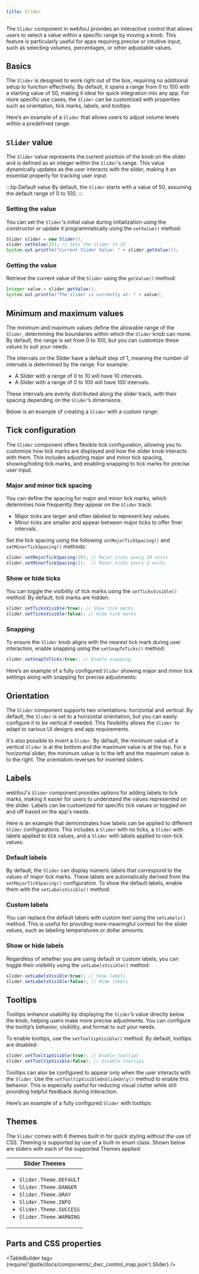 ```yaml
---
title: Slider
---
```


<DocChip chip="shadow" />

<DocChip chip="name" label="dwc-slider" />

<JavadocLink type="foundation" location="com/webforj/component/slider/Slider" top='true'/>

The `Slider` component in webforJ provides an interactive control that allows users to select a value within a specific range by moving a knob. This feature is particularly useful for apps requiring precise or intuitive input, such as selecting volumes, percentages, or other adjustable values.

## Basics

The `Slider` is designed to work right out of the box, requiring no additional setup to function effectively. By default, it spans a range from 0 to 100 with a starting value of 50, making it ideal for quick integration into any app. For more specific use cases, the `Slider` can be customized with properties such as orientation, tick marks, labels, and tooltips.

Here’s an example of a `Slider` that allows users to adjust volume levels within a predefined range:

<ComponentDemo 
path='https://demo.webforj.com/webapp/controlsamples/slider?' 
javaE='https://raw.githubusercontent.com/webforj/webforj-docs-samples/refs/heads/main/src/main/java/com/webforj/samples/views/slider/SliderView.java'
height = '100px'
/>

## `Slider` value

The `Slider` value represents the current position of the knob on the slider and is defined as an integer within the `Slider`'s range. This value dynamically updates as the user interacts with the slider, making it an essential property for tracking user input.

:::tip Default value
By default, the `Slider` starts with a value of 50, assuming the default range of 0 to 100.
:::

### Setting the value

You can set the `Slider`'s initial value during initialization using the constructor or update it programmatically using the `setValue()` method:

```java
Slider slider = new Slider();  
slider.setValue(25); // Sets the slider to 25  
System.out.println("Current Slider Value: " + slider.getValue());
```

### Getting the value

Retrieve the current value of the `Slider` using the `getValue()` method:

```java
Integer value = slider.getValue();
System.out.println("The slider is currently at: " + value);
```

## Minimum and maximum values

The minimum and maximum values define the allowable range of the `Slider`, determining the boundaries within which the `Slider` knob can move. By default, the range is set from 0 to 100, but you can customize these values to suit your needs.

The intervals on the Slider have a default step of 1, meaning the number of intervals is determined by the range. For example:
- A Slider with a range of 0 to 10 will have 10 intervals.
- A Slider with a range of 0 to 100 will have 100 intervals.

These intervals are evenly distributed along the slider track, with their spacing depending on the `Slider`’s dimensions.

Below is an example of creating a `Slider` with a custom range:

<ComponentDemo 
path='https://demo.webforj.com/webapp/controlsamples/donationslider?' 
javaE='https://raw.githubusercontent.com/webforj/webforj-docs-samples/refs/heads/main/src/main/java/com/webforj/samples/views/slider/DonationSliderView.java'
height = '200px'
/>

## Tick configuration

The `Slider` component offers flexible tick configuration, allowing you to customize how tick marks are displayed and how the slider knob interacts with them. This includes adjusting major and minor tick spacing, showing/hiding tick marks, and enabling snapping to tick marks for precise user input.

### Major and minor tick spacing

You can define the spacing for major and minor tick marks, which determines how frequently they appear on the `Slider` track:

- Major ticks are larger and often labeled to represent key values.
- Minor ticks are smaller and appear between major ticks to offer finer intervals.

Set the tick spacing using the following `setMajorTickSpacing()` and `setMinorTickSpacing()` methods:
```java
slider.setMajorTickSpacing(10); // Major ticks every 10 units
slider.setMinorTickSpacing(2);  // Minor ticks every 2 units
```
### Show or hide ticks

You can toggle the visibility of tick marks using the `setTicksVisible()` method. By default, tick marks are hidden.

```java
slider.setTicksVisible(true); // Show tick marks
slider.setTicksVisible(false); // Hide tick marks
```

### Snapping

To ensure the `Slider` knob aligns with the nearest tick mark during user interaction, enable snapping using the `setSnapToTicks()` method:

```java
slider.setSnapToTicks(true); // Enable snapping
```

Here’s an example of a fully configured `Slider` showing major and minor tick settings along with snapping for precise adjustments:

<ComponentDemo 
path='https://demo.webforj.com/webapp/controlsamples/slidertick?' 
javaE='https://raw.githubusercontent.com/webforj/webforj-docs-samples/refs/heads/main/src/main/java/com/webforj/samples/views/slider/SliderTickView.java'
height = '100px'
/>

## Orientation

The `Slider` component supports two orientations: horizontal and vertical. By default, the `Slider` is set to a horizontal orientation, but you can easily configure it to be vertical if needed. This flexibility allows the `Slider `to adapt to various UI designs and app requirements.

<ComponentDemo 
path='https://demo.webforj.com/webapp/controlsamples/sliderorientation?' 
javaE='https://raw.githubusercontent.com/webforj/webforj-docs-samples/refs/heads/main/src/main/java/com/webforj/samples/views/slider/SliderOrientationView.java'
height = '400px'
/>

It's also possible to invert a `Slider`. By default, the minimum value of a vertical `Slider` is at the bottom and the maximum value is at the top. For a horizontal slider, the minimum value is to the left and the maximum value is to the right. The orientation reverses for inverted sliders.

<ComponentDemo 
path='https://demo.webforj.com/webapp/controlsamples/sliderinversion?' 
javaE='https://raw.githubusercontent.com/webforj/webforj-docs-samples/refs/heads/main/src/main/java/com/webforj/samples/views/slider/SliderInversionView.java'
height = '300px'
/>

## Labels

webforJ's `Slider` component provides options for adding labels to tick marks, making it easier for users to understand the values represented on the slider. Labels can be customized for specific tick values or toggled on and off based on the app's needs. 

Here is an example that demonstrates how labels can be applied to different `Slider` configurations. This includes a `Slider` with no ticks, a `Slider` with labels applied to tick values, and a `Slider` with labels applied to non-tick values:

<ComponentDemo 
path='https://demo.webforj.com/webapp/controlsamples/sliderlabel?' 
javaE='https://raw.githubusercontent.com/webforj/webforj-docs-samples/refs/heads/main/src/main/java/com/webforj/samples/views/slider/SliderLabelView.java'
height = '300px'
/>

### Default labels

By default, the `Slider` can display numeric labels that correspond to the values of major tick marks. These labels are automatically derived from the `setMajorTickSpacing()` configuration. To show the default labels, enable them with the `setLabelsVisible()` method:


### Custom labels

You can replace the default labels with custom text using the `setLabels()` method. This is useful for providing more meaningful context for the slider values, such as labeling temperatures or dollar amounts.

### Show or hide labels

Regardless of whether you are using default or custom labels, you can toggle their visibility using the `setLabelsVisible()` method:

```java
slider.setLabelsVisible(true); // Show labels
slider.setLabelsVisible(false); // Hide labels
```

## Tooltips

Tooltips enhance usability by displaying the `Slider`’s value directly below the knob, helping users make more precise adjustments. You can configure the tooltip’s behavior, visibility, and format to suit your needs.

To enable tooltips, use the `setTooltipVisible()` method. By default, tooltips are disabled:

```java
slider.setTooltipVisible(true); // Enable tooltips
slider.setTooltipVisible(false); // Disable tooltips
```

Tooltips can also be configured to appear only when the user interacts with the `Slider`. Use the `setTooltipVisibleOnSlideOnly()` method to enable this behavior. This is especially useful for reducing visual clutter while still providing helpful feedback during interaction.

Here’s an example of a fully configured `Slider` with tooltips:

<ComponentDemo 
path='https://demo.webforj.com/webapp/controlsamples/slidertemp?' 
javaE='https://raw.githubusercontent.com/webforj/webforj-docs-samples/refs/heads/main/src/main/java/com/webforj/samples/views/slider/SliderTempView.java'
height = '100px'
/>


## Themes

The `Slider` comes with 6 themes built in for quick styling without the use of CSS. Theming is supported by use of a built-in enum class.
Shown below are sliders with each of the supported Themes applied:

<ComponentDemo 
path='https://demo.webforj.com/webapp/controlsamples/sliderthemes?' 
javaE='https://raw.githubusercontent.com/webforj/webforj-docs-samples/refs/heads/main/src/main/java/com/webforj/samples/views/slider/SliderThemesView.java'
height = '620px'
/>

|Slider Themes|
|-|
|<ul><li>```Slider.Theme.DEFAULT```</li><li>```Slider.Theme.DANGER```</li><li>```Slider.Theme.GRAY```</li><li>```Slider.Theme.INFO```</li><li>```Slider.Theme.SUCCESS```</li><li>```Slider.Theme.WARNING```</li></ul>|

## Parts and CSS properties

<TableBuilder tag={require('@site/docs/components/_dwc_control_map.json').Slider} />